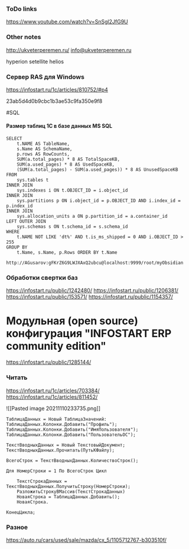 ### ToDo links
https://www.youtube.com/watch?v=SnSgl2JfG9U



### Other notes
http://ukveterperemen.ru/
[info@ukveterperemen.ru](mailto:info@ukveterperemen.ru)

hyperion
setellite
helios

### Сервер RAS для Windows

https://infostart.ru/1c/articles/810752/#p4

23ab5d4d0b9cbc1b3ae53c9fa350e9f8


#SQL
#### Размер таблиц 1С в базе данных MS SQL

	SELECT 
		t.NAME AS TableName, 
		s.Name AS SchemaName, 
		p.rows AS RowCounts, 
		SUM(a.total_pages) * 8 AS TotalSpaceKB, 
		SUM(a.used_pages) * 8 AS UsedSpaceKB, 
		(SUM(a.total_pages) - SUM(a.used_pages)) * 8 AS UnusedSpaceKB 
	FROM 
		sys.tables t 
	INNER JOIN 
		sys.indexes i ON t.OBJECT_ID = i.object_id 
	INNER JOIN 
		sys.partitions p ON i.object_id = p.OBJECT_ID AND i.index_id = p.index_id 
	INNER JOIN 
		sys.allocation_units a ON p.partition_id = a.container_id 
	LEFT OUTER JOIN 
		sys.schemas s ON t.schema_id = s.schema_id 
	WHERE 
		t.NAME NOT LIKE 'dt%' AND t.is_ms_shipped = 0 AND i.OBJECT_ID > 255 
	GROUP BY 
		t.Name, s.Name, p.Rows ORDER BY t.Name
			
```
http://AGusarov:gFKrZ6G9LWJXAxQ2ubcu@localhost:9999/root/myObsidian
```

### Обработки свертки баз
https://infostart.ru/public/1242480/
https://infostart.ru/public/1206381/
https://infostart.ru/public/153571/
https://infostart.ru/public/1154357/


# Модульная (open source) конфигурация "INFOSTART ERP community edition"
https://infostart.ru/public/1285144/

### Читать

https://infostart.ru/1c/articles/703384/
https://infostart.ru/1c/articles/811452/


![[Pasted image 20211110233735.png]]





	ТаблицаДанных = Новый ТаблицаЗначений:
	ТаблицаДанных.Колонки.Добавить("Профиль");
	ТаблицаДанных.Колонки.Добавить("ИмяПользователя");
	ТаблицаДанных.Колонки.Добавить("ПользовательОС");
	
	ТекстВводныхДанных = Новый ТекстовыйДокумент;
	ТекстВводныхДанных.Прочитать(ПутьКФайлу);
	
	ВсегоСтрок = ТекстВводныхДанных.КоличествоСтрок();
	
	Для НомерСтроки = 1 По ВсегоСтрок Цикл
		
		ТекстСтрокаДанных = ТекстВводныхДанных.ПолучитьСтроку(НомерСтроки);
		РазложитьСтрокуВМассив(ТекстСтрокаДанных)	
		НоваяСтрока = ТаблицаДанных.Добавить();
		НоваяСтрока.		
			
	КонецЦикла;


### Разное
https://auto.ru/cars/used/sale/mazda/cx_5/1105712767-b303510f/